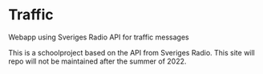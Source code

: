 # Traffic
Webapp using Sveriges Radio API for traffic messages


This is a schoolproject based on the API from Sveriges Radio.
This site will repo will not be maintained after the summer of 2022.
